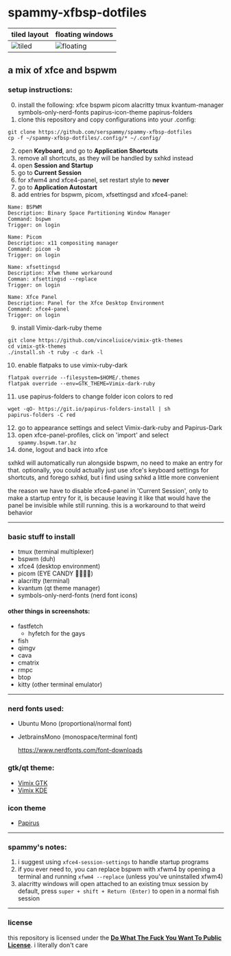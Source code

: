 # spammy-xfbsp-dotfiles
| tiled layout | floating windows |
| -- | -- |
![tiled](screenshots/tiled2.png) | ![floating](screenshots/floating2.png)

## a mix of xfce and bspwm
### setup instructions:
0. install the following: xfce bspwm picom alacritty tmux kvantum-manager symbols-only-nerd-fonts papirus-icon-theme papirus-folders
1. clone this repository and copy configurations into your .config:
```
git clone https://github.com/serspammy/spammy-xfbsp-dotfiles
cp -f ~/spammy-xfbsp-dotfiles/.config/* ~/.config/ 
```
2. open **Keyboard**, and go to **Application Shortcuts**
3. remove all shortcuts, as they will be handled by sxhkd instead
4. open **Session and Startup**
5. go to **Current Session**
6. for xfwm4 and xfce4-panel, set restart style to **never**
7. go to **Application Autostart**
8. add entries for bspwm, picom, xfsettingsd and xfce4-panel:
```
Name: BSPWM
Description: Binary Space Partitioning Window Manager
Command: bspwm
Trigger: on login

Name: Picom
Description: x11 compositing manager
Command: picom -b
Trigger: on login

Name: xfsettingsd
Description: Xfwm theme workaround
Comman: xfsettingsd --replace
Trigger: on login

Name: Xfce Panel
Description: Panel for the Xfce Desktop Environment
Command: xfce4-panel
Trigger: on login
```
9. install Vimix-dark-ruby theme
```
git clone https://github.com/vinceliuice/vimix-gtk-themes
cd vimix-gtk-themes
./install.sh -t ruby -c dark -l
```
10. enable flatpaks to use vimix-ruby-dark
```
flatpak override --filesystem=$HOME/.themes
flatpak override --env=GTK_THEME=Vimix-dark-ruby
```
11. use papirus-folders to change folder icon colors to red
```
wget -qO- https://git.io/papirus-folders-install | sh
papirus-folders -C red
```
12. go to appearance settings and select Vimix-dark-ruby and Papirus-Dark
13. open xfce-panel-profiles, click on 'import' and select `spammy.bspwm.tar.bz`
14. done, logout and back into xfce

sxhkd will automatically run alongside bspwm, no need to make an entry for that. optionally, you could actually just use xfce's keyboard settings for shortcuts, and forego sxhkd, but i find using sxhkd a little more convenient

the reason we have to disable xfce4-panel in 'Current Session', only to make a startup entry for it, is because leaving it like that would have the panel be invisible while still running. this is a workaround to that weird behavior

--- 
### basic stuff to install
- tmux (terminal multiplexer)
- bspwm (duh)
- xfce4 (desktop environment)
- picom (EYE CANDY 🤑🤑🤑🤑)
- alacritty (terminal)
- kvantum (qt theme manager)
- symbols-only-nerd-fonts (nerd font icons)

#### other things in screenshots:
- fastfetch
  - hyfetch for the gays
- fish
- qimgv
- cava
- cmatrix
- rmpc
- btop
- kitty (other terminal emulator)
---
### nerd fonts used:
- Ubuntu Mono (proportional/normal font)
- JetbrainsMono (monospace/terminal font)

  https://www.nerdfonts.com/font-downloads

### gtk/qt theme:
- [Vimix GTK](https://github.com/vinceliuice/vimix-gtk-themes)
- [Vimix KDE](https://github.com/vinceliuice/vimix-kde)

### icon theme
- [Papirus](https://github.com/PapirusDevelopmentTeam/papirus-icon-theme)

-----
### spammy's notes:

1. i suggest using `xfce4-session-settings` to handle startup programs
2. if you ever need to, you can replace bspwm with xfwm4 by opening a terminal and running `xfwm4 --replace` (unless you've uninstalled xfwm4)
3. alacritty windows will open attached to an existing tmux session by default, press `super + shift + Return (Enter)` to open in a normal fish session

---
### license
this repository is licensed under the **[Do What The Fuck You Want To Public License](LICENSE)**. i literally don't care
